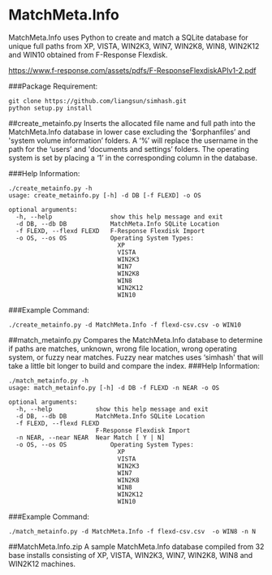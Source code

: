 MatchMeta.Info
==============
MatchMeta.Info uses Python to create and match a SQLite database for unique full paths from XP, VISTA, WIN2K3, WIN7, WIN2K8, WIN8, WIN2K12 and WIN10 obtained from F-Response Flexdisk.

https://www.f-response.com/assets/pdfs/F-ResponseFlexdiskAPIv1-2.pdf

###Package Requirement:
```
git clone https://github.com/liangsun/simhash.git
python setup.py install
```

##create_metainfo.py
Inserts the allocated file name and full path into the MatchMeta.Info database in lower case excluding the '$orphanfiles’ and 'system volume information’ folders.  A ‘%’ will replace the username in the path for the ‘users’ and 'documents and settings’ folders.  The operating system is set by placing a ‘1’ in the corresponding column in the database.

###Help Information:
```
./create_metainfo.py -h
usage: create_metainfo.py [-h] -d DB [-f FLEXD] -o OS

optional arguments:
  -h, --help                show this help message and exit
  -d DB, --db DB            MatchMeta.Info SQLite Location
  -f FLEXD, --flexd FLEXD   F-Response Flexdisk Import
  -o OS, --os OS            Operating System Types: 
                              XP
                              VISTA
                              WIN2K3
                              WIN7
                              WIN2K8
                              WIN8
                              WIN2K12
                              WIN10
```
###Example Command:
```
./create_metainfo.py -d MatchMeta.Info -f flexd-csv.csv -o WIN10
```
##match_metainfo.py
Compares the MatchMeta.Info database to determine if paths are matches, unknown,  wrong file location, wrong operating system, or fuzzy near matches.  Fuzzy near matches uses ‘simhash' that will take a little bit longer to build and compare the index. 
###Help Information:
```
./match_metainfo.py -h
usage: match_metainfo.py [-h] -d DB -f FLEXD -n NEAR -o OS

optional arguments:
  -h, --help            show this help message and exit
  -d DB, --db DB        MatchMeta.Info SQLite Location
  -f FLEXD, --flexd FLEXD
                        F-Response Flexdisk Import
  -n NEAR, --near NEAR  Near Match [ Y | N]
  -o OS, --os OS            Operating System Types: 
                              XP
                              VISTA
                              WIN2K3
                              WIN7
                              WIN2K8
                              WIN8
                              WIN2K12
                              WIN10
```
###Example Command:
```
./match_metainfo.py -d MatchMeta.Info -f flexd-csv.csv  -o WIN8 -n N
```
##MatchMeta.Info.zip
A sample MatchMeta.Info database compiled from 32 base installs consisting of XP, VISTA, WIN2K3, WIN7, WIN2K8, WIN8 and WIN2K12 machines.
